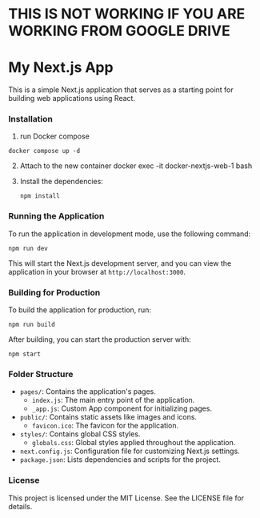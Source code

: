 # THIS IS NOT WORKING IF YOU ARE WORKING FROM GOOGLE DRIVE
# My Next.js App

This is a simple Next.js application that serves as a starting point for building web applications using React.

### Installation

1. run Docker compose
  ```
  docker compose up -d 
  ```

2. Attach to the new container
docker exec -it docker-nextjs-web-1 bash

3. Install the dependencies:

   ```
   npm install
   ```

### Running the Application

To run the application in development mode, use the following command:

```
npm run dev
```

This will start the Next.js development server, and you can view the application in your browser at `http://localhost:3000`.

### Building for Production

To build the application for production, run:

```
npm run build
```

After building, you can start the production server with:

```
npm start
```

### Folder Structure

- `pages/`: Contains the application's pages.
  - `index.js`: The main entry point of the application.
  - `_app.js`: Custom App component for initializing pages.
- `public/`: Contains static assets like images and icons.
  - `favicon.ico`: The favicon for the application.
- `styles/`: Contains global CSS styles.
  - `globals.css`: Global styles applied throughout the application.
- `next.config.js`: Configuration file for customizing Next.js settings.
- `package.json`: Lists dependencies and scripts for the project.

### License

This project is licensed under the MIT License. See the LICENSE file for details.